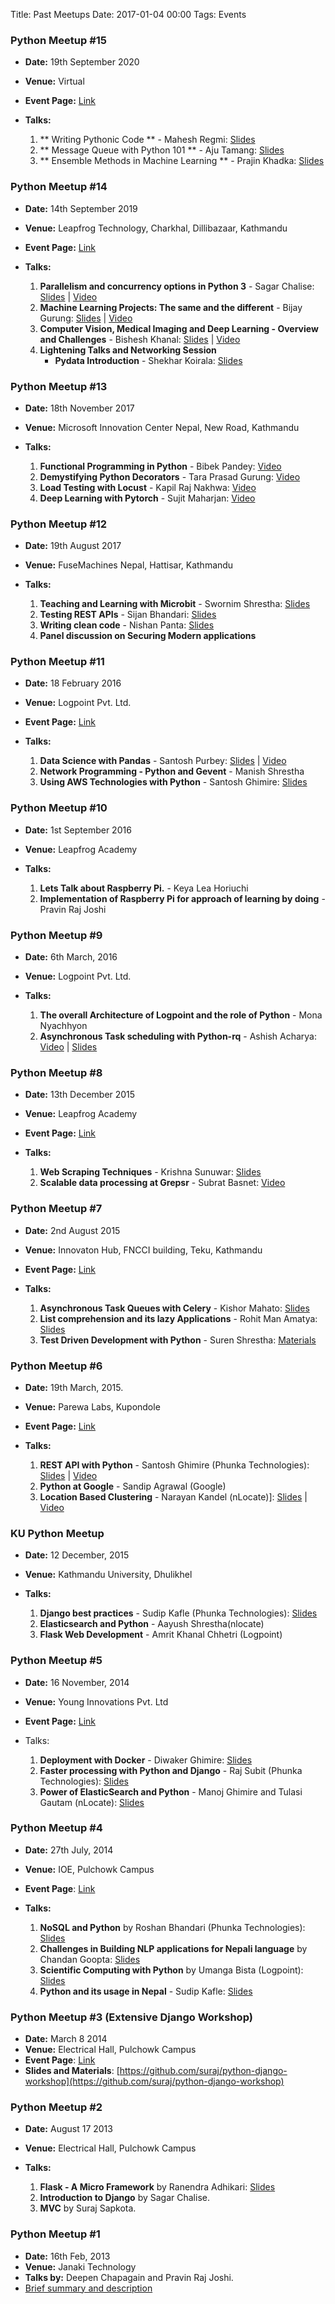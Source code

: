 Title: Past Meetups
Date: 2017-01-04 00:00
Tags: Events

### Python Meetup #15

- **Date:** 19th September 2020
- **Venue:** Virtual
- **Event Page:** [Link](https://www.facebook.com/events/317120332878051)
- **Talks:**

  1.  ** Writing Pythonic Code ** - Mahesh Regmi: [Slides](/static/Writing_Pythonic_Codes.pdf)
  2.  ** Message Queue with Python 101 ** - Aju Tamang: [Slides](/static/Message_broker_with_Python_101_by_Aju_Tamang.pdf)
  3.  ** Ensemble Methods in Machine Learning ** - Prajin Khadka: [Slides](#)

### Python Meetup #14

- **Date:** 14th September 2019
- **Venue:** Leapfrog Technology, Charkhal, Dillibazaar, Kathmandu
- **Event Page:** [Link](https://www.facebook.com/events/463240847564665)
- **Talks:**

  1.  **Parallelism and concurrency options in Python 3** - Sagar Chalise: [Slides](/static/pytalk.pdf) | [Video](https://www.youtube.com/watch?v=jNp9ZTzgfIQ)
  2.  **Machine Learning Projects: The same and the different** - Bijay Gurung: [Slides](/static/bijay.pdf) | [Video](https://www.youtube.com/watch?v=ApR0dTzeK20)
  3.  **Computer Vision, Medical Imaging and Deep Learning - Overview and Challenges** - Bishesh Khanal: [Slides](/static/bishesh.pdf) | [Video](https://www.youtube.com/watch?v=sYPJZYr38wI)
  4.  **Lightening Talks and Networking Session**
      - **Pydata Introduction** - Shekhar Koirala: [Slides](/static/pydata.pdf)

### Python Meetup #13

- **Date:** 18th November 2017
- **Venue:** Microsoft Innovation Center Nepal, New Road, Kathmandu
- **Talks:**

  1.  **Functional Programming in Python** - Bibek Pandey: [Video](https://www.youtube.com/watch?v=Qv9JH5L8NWc)
  2.  **Demystifying Python Decorators** - Tara Prasad Gurung: [Video](https://www.youtube.com/watch?v=8R8gPLdDn7Y)
  3.  **Load Testing with Locust** - Kapil Raj Nakhwa: [Video](https://www.youtube.com/watch?v=pex1-W0BaHw)
  4.  **Deep Learning with Pytorch** - Sujit Maharjan: [Video](https://www.youtube.com/watch?v=X9gXeCdy3O0)

### Python Meetup #12

- **Date:** 19th August 2017
- **Venue:** FuseMachines Nepal, Hattisar, Kathmandu
- **Talks:**

  1.  **Teaching and Learning with Microbit** - Swornim Shrestha: [Slides](https://www.facebook.com/groups/pythonnepal/939851522824110/)
  2.  **Testing REST APIs** - Sijan Bhandari: [Slides](https://www.slideshare.net/SijanOnly/api-testing-78982132)
  3.  **Writing clean code** - Nishan Panta: [Slides](http://www.nishanpantha.com.np/writing-clean-code)
  4.  **Panel discussion on Securing Modern applications**

### Python Meetup #11

- **Date:** 18 February 2016
- **Venue:** Logpoint Pvt. Ltd.
- **Event Page:** [Link](https://www.facebook.com/events/1708821879409885)
- **Talks:**

  1.  **Data Science with Pandas** - Santosh Purbey: [Slides](https://github.com/santoshpurbey/Python-Nepal-Meetup-11) | [Video](https://www.facebook.com/kaflesudip/videos/10212047714134043/)
  2.  **Network Programming - Python and Gevent** - Manish Shrestha
  3.  **Using AWS Technologies with Python** - Santosh Ghimire: [Slides](https://docs.google.com/presentation/d/174pZKef0jQZxnoNJz6nTBMxkRmD64aP5Iz7-X_RnpWk)

### Python Meetup #10

- **Date:** 1st September 2016
- **Venue:** Leapfrog Academy
- **Talks:**

  1.  **Lets Talk about Raspberry Pi.** - Keya Lea Horiuchi
  2.  **Implementation of Raspberry Pi for approach of learning by doing** - Pravin Raj Joshi

### Python Meetup #9

- **Date:** 6th March, 2016
- **Venue:** Logpoint Pvt. Ltd.
- **Talks:**

  1.  **The overall Architecture of Logpoint and the role of Python** - Mona Nyachhyon
  2.  **Asynchronous Task scheduling with Python-rq** - Ashish Acharya: [Video](https://www.youtube.com/watch?v=-WGMgFcnolw&index=1&list=PLwv1ojmkbWay-GenASN5VBNe-Bgvvv1cb) | [Slides](https://www.slideshare.net/AshishAcharya12/asynchronous-job-queues-with-pythonrq)

### Python Meetup #8

- **Date:** 13th December 2015
- **Venue:** Leapfrog Academy
- **Event Page:** [Link](https://www.facebook.com/events/1654753074801001)
- **Talks:**

  1.  **Web Scraping Techniques** - Krishna Sunuwar: [Slides](http://www.slideshare.net/KishrorKumar/asynchronous-task-queues-with-celery)
  2.  **Scalable data processing at Grepsr** - Subrat Basnet: [Video](https://www.youtube.com/watch?v=2qc9gkjtzS8)

### Python Meetup #7

- **Date:** 2nd August 2015
- **Venue:** Innovaton Hub, FNCCI building, Teku, Kathmandu
- **Event Page:** [Link](https://www.facebook.com/events/1465735587060235/)
- **Talks:**

  1.  **Asynchronous Task Queues with Celery** - Kishor Mahato: [Slides](http://www.slideshare.net/KishrorKumar/asynchronous-task-queues-with-celery)
  2.  **List comprehension and its lazy Applications** - Rohit Man Amatya: [Slides](https://rhoit.com/talks/pydev7/)
  3.  **Test Driven Development with Python** - Suren Shrestha: [Materials](https://github.com/ludbek/tdd-presentation)

### Python Meetup #6

- **Date:** 19th March, 2015.
- **Venue:** Parewa Labs, Kupondole
- **Event Page:** [Link](https://www.facebook.com/events/833674536721977/)
- **Talks:**

  1.  **REST API with Python** - Santosh Ghimire (Phunka Technologies): [Slides](<(http://www.slideshare.net/ersantoshghimire/rest-api-with-python)>) | [Video](https://www.youtube.com/watch?v=E52cusy8AZg)
  2.  **Python at Google** - Sandip Agrawal (Google)
  3.  **Location Based Clustering** - Narayan Kandel (nLocate)]: [Slides](http://www.slideshare.net/npkand/geohash-46032934) | [Video](https://www.youtube.com/watch?v=gVyVPaNoHwA)

### KU Python Meetup

- **Date:** 12 December, 2015
- **Venue:** Kathmandu University, Dhulikhel
- **Talks:**

  1.  **Django best practices** - Sudip Kafle (Phunka Technologies): [Slides](http://slides.com/sudipkafle/django-best-practices#/)
  2.  **Elasticsearch and Python** - Aayush Shrestha(nlocate)
  3.  **Flask Web Development** - Amrit Khanal Chhetri (Logpoint)

### Python Meetup #5

- **Date:** 16 November, 2014
- **Venue:** Young Innovations Pvt. Ltd
- **Event Page:** [Link](https://www.facebook.com/events/654709461294768/)
- Talks:

  1.  **Deployment with Docker** - Diwaker Ghimire: [Slides](http://11beep.com)
  2.  **Faster processing with Python and Django** - Raj Subit (Phunka Technologies): [Slides](http://www.slideshare.net/fankysubit/faster-pythondjango-programming)
  3.  **Power of ElasticSearch and Python** - Manoj Ghimire and Tulasi Gautam (nLocate): [Slides](https://www.facebook.com/groups/125992037543400/476674825808451/)

### Python Meetup #4

- **Date:** 27th July, 2014
- **Venue:** IOE, Pulchowk Campus
- **Event Page**: [Link](https://www.facebook.com/events/811555128876507/)
- **Talks:**

  1.  **NoSQL and Python** by Roshan Bhandari (Phunka Technologies): [Slides](https://docs.google.com/presentation/d/1XBqG_7yMJJcMf5AlzJuEED3I4Eo-JStrYspdMN8L4sA/edit#slide=id.g19025caa5_1241)
  2.  **Challenges in Building NLP applications for Nepali language** by Chandan Goopta: [Slides](http://www.slideshare.net/chandangoopta/challenges-in-building-nlp-applications-in-nepali-language)
  3.  **Scientific Computing with Python** by Umanga Bista (Logpoint): [Slides](https://www.dropbox.com/s/jd7hsmjt7xkjlmt/pymeet04.pdf?fb=1&fb_action_ids=10203693252283831&fb_action_types=dropboxdropbox%3Aadd)
  4.  **Python and its usage in Nepal** - Sudip Kafle: [Slides](http://www.slideshare.net/sudipkafle/pymeetup4)

### Python Meetup #3 (Extensive Django Workshop)

- **Date:** March 8 2014
- **Venue:** Electrical Hall, Pulchowk Campus
- **Event Page**: [Link](https://www.facebook.com/events/435737479890965/)
- **Slides and Materials**: [https://github.com/suraj/python-django-workshop](https://github.com/suraj/python-django-workshop)

### Python Meetup #2

- **Date:** August 17 2013
- **Venue:** Electrical Hall, Pulchowk Campus

- **Talks:**

  1.  **Flask - A Micro Framework** by Ranendra Adhikari: [Slides](https://dl.dropboxusercontent.com/u/42034981/pymeet2/index.html)
  2.  **Introduction to Django** by Sagar Chalise.
  3.  **MVC** by Suraj Sapkota.

### Python Meetup #1

- **Date:** 16th Feb, 2013
- **Venue:** Janaki Technology
- **Talks by:** Deepen Chapagain and Pravin Raj Joshi.
- [Brief summary and description](https://www.facebook.com/notes/python-developers-nepal/1st-pymeet-discussions-plans-ahead/204114683064468)
